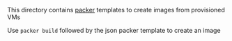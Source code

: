 This directory contains [packer](https://www.packer.io/) templates to create images from provisioned VMs

Use `packer build` followed by the json packer template to create an image
